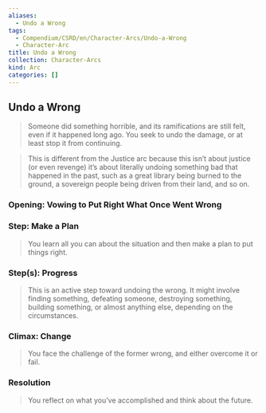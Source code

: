 ```yaml
---
aliases:
  - Undo a Wrong
tags:
  - Compendium/CSRD/en/Character-Arcs/Undo-a-Wrong
  - Character-Arc
title: Undo a Wrong
collection: Character-Arcs
kind: Arc
categories: []
---
```

## Undo a Wrong  
>Someone did something horrible, and its ramifications are still felt, even if it happened long ago. You seek to undo the damage, or at least stop it from continuing.  
>  
>This is different from the Justice arc because this isn’t about justice (or even revenge) it’s about literally undoing something bad that happened in the past, such as a great library being burned to the ground, a sovereign people being driven from their land, and so on.  
### Opening: Vowing to Put Right What Once Went Wrong  
### Step: Make a Plan  
>You learn all you can about the situation and then make a plan to put things right.  
### Step(s): Progress  
>This is an active step toward undoing the wrong. It might involve finding something, defeating someone, destroying something, building something, or almost anything else, depending on the circumstances.  
### Climax: Change  
>You face the challenge of the former wrong, and either overcome it or fail.  
### Resolution  
>You reflect on what you’ve accomplished and think about the future.  
